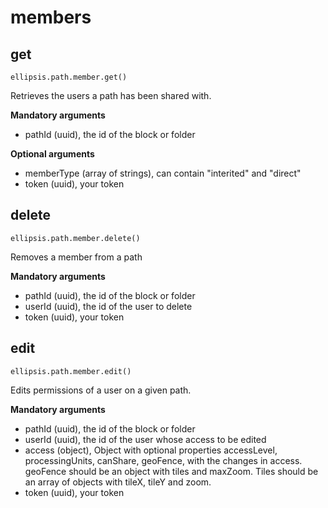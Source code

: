# members

## get

    ellipsis.path.member.get()

Retrieves the users a path has been shared with.

**Mandatory arguments**

- pathId (uuid), the id of the block or folder

**Optional arguments**
- memberType (array of strings),  can contain "interited" and "direct"  
- token (uuid), your token

## delete

    ellipsis.path.member.delete()

Removes a member from a path

**Mandatory arguments**

- pathId (uuid), the id of the block or folder
- userId (uuid),  the id of the user to delete  
- token (uuid), your token

## edit

    ellipsis.path.member.edit()

Edits permissions of a user on a given path.

**Mandatory arguments**

- pathId (uuid), the id of the block or folder
- userId (uuid), the id of the user whose access to be edited
- access (object), Object with optional properties accessLevel, processingUnits, canShare, geoFence, with the changes in access. geoFence should be an object with tiles and maxZoom. Tiles should be an array of objects with tileX, tileY and zoom.
- token (uuid), your token